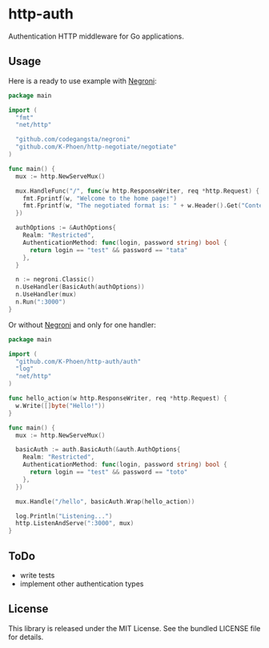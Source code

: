 http-auth
=========

Authentication HTTP middleware for Go applications.

## Usage

Here is a ready to use example with [Negroni](https://github.com/codegangsta/negroni):

```go
package main

import (
  "fmt"
  "net/http"

  "github.com/codegangsta/negroni"
  "github.com/K-Phoen/http-negotiate/negotiate"
)

func main() {
  mux := http.NewServeMux()

  mux.HandleFunc("/", func(w http.ResponseWriter, req *http.Request) {
    fmt.Fprintf(w, "Welcome to the home page!")
    fmt.Fprintf(w, "The negotiated format is: " + w.Header().Get("Content-Type"))
  })

  authOptions := &AuthOptions{
    Realm: "Restricted",
    AuthenticationMethod: func(login, password string) bool {
      return login == "test" && password == "tata"
    },
  }

  n := negroni.Classic()
  n.UseHandler(BasicAuth(authOptions))
  n.UseHandler(mux)
  n.Run(":3000")
}
```

Or without [Negroni](https://github.com/codegangsta/negroni) and only for one
handler:

```go
package main

import (
  "github.com/K-Phoen/http-auth/auth"
  "log"
  "net/http"
)

func hello_action(w http.ResponseWriter, req *http.Request) {
  w.Write([]byte("Hello!"))
}

func main() {
  mux := http.NewServeMux()

  basicAuth := auth.BasicAuth(&auth.AuthOptions{
    Realm: "Restricted",
    AuthenticationMethod: func(login, password string) bool {
      return login == "test" && password == "toto"
    },
  })

  mux.Handle("/hello", basicAuth.Wrap(hello_action))

  log.Println("Listening...")
  http.ListenAndServe(":3000", mux)
}
```


## ToDo

  * write tests
  * implement other authentication types

## License

This library is released under the MIT License. See the bundled LICENSE file for
details.
